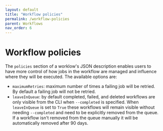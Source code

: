 ```yaml
---
layout: default
title: "Workflow policies"
permalink: /workflow-policies
parent: Workflows
nav_order: 6
---
```

# Workflow policies
The `policies` section of a worklow's JSON description enables users to have more control of how jobs in the workflow are managed and influence where they will be executed. The available options are:

* `maximumRetries`: maximum number of times a failing job will be retried. By default a failing job will not be retried.
* `leaveInQueue`: by default completed, failed, and deleted workflows are only visible from the CLI when `--completed` is specified. When
`leaveInQueue` is set to `True` these workflows will remain visible without needing `--completed` and need to be explicitly removed from the queue. If a workflow isn't removed from the queue manually it will be automatically removed after 90 days.
